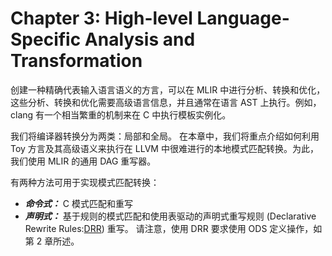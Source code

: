 # Chapter 3: High-level Language-Specific Analysis and Transformation

创建一种精确代表输入语言语义的方言，可以在 MLIR 中进行分析、转换和优化，这些分析、转换和优化需要高级语言信息，并且通常在语言 AST 上执行。例如，clang 有一个相当繁重的机制来在 C 中执行模板实例化。

我们将编译器转换分为两类：局部和全局。 在本章中，我们将重点介绍如何利用 Toy 方言及其高级语义来执行在 LLVM 中很难进行的本地模式匹配转换。为此，我们使用 MLIR 的通用 DAG 重写器。

有两种方法可用于实现模式匹配转换：

- ___命令式：___ C 模式匹配和重写
- ___声明式：___ 基于规则的模式匹配和使用表驱动的声明式重写规则 (Declarative Rewrite Rules:[DRR](https://mlir.llvm.org/docs/DeclarativeRewrites/)) 重写。 请注意，使用 DRR 要求使用 ODS 定义操作，如第 2 章所述。
